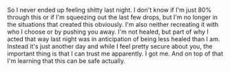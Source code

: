 
So I never ended up feeling shitty last night. I don't know if I'm just 80% through this or if I'm squeezing out the last few drops, but I'm no longer in the situations that created this obviously. I'm also neither recreating it with who I choose or by pushing you away. I'm not healed, but part of why I acted that way last night was in anticipation of being less healed than I am. Instead it's just another day and while I feel pretty secure about you, the important thing is that I can trust me apparently. I got me. And on top of that I'm learning that this can be safe actually.